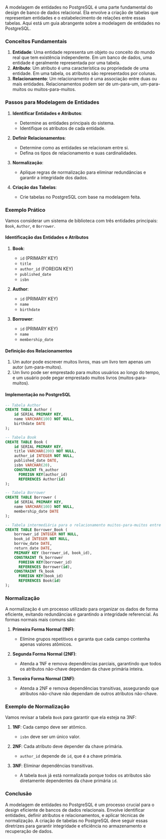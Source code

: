 A modelagem de entidades no PostgreSQL é uma parte fundamental do design de banco de dados relacional. Ela envolve a criação de tabelas que representam entidades e o estabelecimento de relações entre essas tabelas. Aqui está um guia abrangente sobre a modelagem de entidades no PostgreSQL.

### Conceitos Fundamentais

1. **Entidade**: Uma entidade representa um objeto ou conceito do mundo real que tem existência independente. Em um banco de dados, uma entidade é geralmente representada por uma tabela.
2. **Atributo**: Um atributo é uma característica ou propriedade de uma entidade. Em uma tabela, os atributos são representados por colunas.
3. **Relacionamento**: Um relacionamento é uma associação entre duas ou mais entidades. Relacionamentos podem ser de um-para-um, um-para-muitos ou muitos-para-muitos.

### Passos para Modelagem de Entidades

1. **Identificar Entidades e Atributos**:
   - Determine as entidades principais do sistema.
   - Identifique os atributos de cada entidade.

2. **Definir Relacionamentos**:
   - Determine como as entidades se relacionam entre si.
   - Defina os tipos de relacionamento e suas cardinalidades.

3. **Normalização**:
   - Aplique regras de normalização para eliminar redundâncias e garantir a integridade dos dados.

4. **Criação das Tabelas**:
   - Crie tabelas no PostgreSQL com base na modelagem feita.

### Exemplo Prático

Vamos considerar um sistema de biblioteca com três entidades principais: `Book`, `Author`, e `Borrower`.

#### Identificação das Entidades e Atributos

1. **Book**:
   - `id` (PRIMARY KEY)
   - `title`
   - `author_id` (FOREIGN KEY)
   - `published_date`
   - `isbn`

2. **Author**:
   - `id` (PRIMARY KEY)
   - `name`
   - `birthdate`

3. **Borrower**:
   - `id` (PRIMARY KEY)
   - `name`
   - `membership_date`

#### Definição dos Relacionamentos

1. Um autor pode escrever muitos livros, mas um livro tem apenas um autor (um-para-muitos).
2. Um livro pode ser emprestado para muitos usuários ao longo do tempo, e um usuário pode pegar emprestado muitos livros (muitos-para-muitos).

#### Implementação no PostgreSQL

```sql
-- Tabela Author
CREATE TABLE Author (
    id SERIAL PRIMARY KEY,
    name VARCHAR(100) NOT NULL,
    birthdate DATE
);

-- Tabela Book
CREATE TABLE Book (
    id SERIAL PRIMARY KEY,
    title VARCHAR(200) NOT NULL,
    author_id INTEGER NOT NULL,
    published_date DATE,
    isbn VARCHAR(20),
    CONSTRAINT fk_author
      FOREIGN KEY(author_id) 
      REFERENCES Author(id)
);

-- Tabela Borrower
CREATE TABLE Borrower (
    id SERIAL PRIMARY KEY,
    name VARCHAR(100) NOT NULL,
    membership_date DATE
);

-- Tabela intermediária para o relacionamento muitos-para-muitos entre Book e Borrower
CREATE TABLE Borrower_Book (
    borrower_id INTEGER NOT NULL,
    book_id INTEGER NOT NULL,
    borrow_date DATE,
    return_date DATE,
    PRIMARY KEY (borrower_id, book_id),
    CONSTRAINT fk_borrower
      FOREIGN KEY(borrower_id) 
      REFERENCES Borrower(id),
    CONSTRAINT fk_book
      FOREIGN KEY(book_id) 
      REFERENCES Book(id)
);
```

### Normalização

A normalização é um processo utilizado para organizar os dados de forma eficiente, evitando redundâncias e garantindo a integridade referencial. As formas normais mais comuns são:

1. **Primeira Forma Normal (1NF)**:
   - Elimine grupos repetitivos e garanta que cada campo contenha apenas valores atômicos.
   
2. **Segunda Forma Normal (2NF)**:
   - Atenda a 1NF e remova dependências parciais, garantindo que todos os atributos não-chave dependam da chave primária inteira.

3. **Terceira Forma Normal (3NF)**:
   - Atenda a 2NF e remova dependências transitivas, assegurando que atributos não-chave não dependam de outros atributos não-chave.

### Exemplo de Normalização

Vamos revisar a tabela `Book` para garantir que ela esteja na 3NF:

1. **1NF**: Cada campo deve ser atômico.
   - `isbn` deve ser um único valor.
   
2. **2NF**: Cada atributo deve depender da chave primária.
   - `author_id` depende de `id`, que é a chave primária.

3. **3NF**: Eliminar dependências transitivas.
   - A tabela `Book` já está normalizada porque todos os atributos são diretamente dependentes da chave primária `id`.

### Conclusão

A modelagem de entidades no PostgreSQL é um processo crucial para o design eficiente de bancos de dados relacionais. Envolve identificar entidades, definir atributos e relacionamentos, e aplicar técnicas de normalização. A criação de tabelas no PostgreSQL deve seguir essas diretrizes para garantir integridade e eficiência no armazenamento e recuperação de dados.
